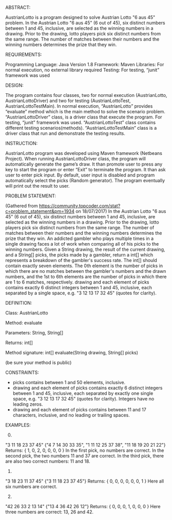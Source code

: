 ABSTRACT:

AustrianLotto is a program designed to solve Austrian Lotto "6 aus 45" problem. In the Austrian Lotto "6 aus 45" (6 out of 45), 
six distinct numbers between 1 and 45, inclusive, are selected as the winning numbers in a drawing. Prior to the drawing, 
lotto players pick six distinct numbers from the same range. The number of matches between their numbers and the winning numbers 
determines the prize that they win.

REQUIREMENTS:

Programming Language: Java Version 1.8
Framework: Maven
Libraries: For normal execution, no external library required
Testing: For testing, “junit” framework was used

DESIGN:

The program contains four classes, two for normal execution (AustrianLotto, AustrianLottoDriver) and two for testing (AustrianLottoTest,
AustrianLottoTestMain). In normal execution, “AustrianLotto” provides “evaluate” method which is the main method to solve the scenario 
problem. “AustrianLottoDriver” class, is a driver class that execute the program. For testing, “junit” framework was used. 
“AustrianLottoTest” class contains different testing scenarios(methods). “AustrianLottoTestMain” class is a driver class that run and 
demonstrate the testing results.  

INSTRUCTION:

AustrianLotto program was developed using Maven framework (Netbeans Project). When running AustrianLottoDriver class, the program will 
automatically generate the game’s draw. It than promote user to press any key to start the program or enter “Exit” to terminate the 
program. It than ask user to enter pick input. By default, user input is disabled and program automatically select the picks (Random
generator). The program eventually will print out the result to user.

PROBLEM STATEMENT:

(Gathered from https://community.topcoder.com/stat?c=problem_statement&pm=1934 on 18/07/2017)
In the Austrian Lotto "6 aus 45" (6 out of 45), six distinct numbers between 1 and 45, inclusive, are selected as the winning numbers 
in a drawing. Prior to the drawing, lotto players pick six distinct numbers from the same range. The number of matches between their 
numbers and the winning numbers determines the prize that they win. An addicted gambler who plays multiple times in a single drawing 
faces a lot of work when comparing all of his picks to the winning numbers.
Given a String drawing, the result of the current drawing, and a String[] picks, the picks made by a gambler, return a int[] which 
represents a breakdown of the gambler's success rate. The int[] should contain exactly seven elements. The 0th element is the number 
of picks in which there are no matches between the gambler's numbers and the drawn numbers, and the 1st to 6th elements are the number 
of picks in which there are 1 to 6 matches, respectively. drawing and each element of picks contains exactly 6 distinct integers between
1 and 45, inclusive, each separated by a single space, e.g. "3 12 13 17 32 45" (quotes for clarity).

DEFINITION:

Class:	 AustrianLotto

Method: 	 evaluate

Parameters: String, String[]

Returns:	 int[]

Method signature: int[] evaluate(String drawing, String[] picks)

(be sure your method is public)
    
CONSTRAINTS:
- picks contains between 1 and 50 elements, inclusive.
- drawing and each element of picks contains exactly 6 distinct integers between 1 and 45, inclusive, each separated by exactly one 
single space, e.g. "3 12 13 17 32 45" (quotes for clarity). Integers have no leading zeros.
- drawing and each element of picks contains between 11 and 17 characters, inclusive, and no leading or trailing spaces.
 
EXAMPLES:

0)
"3 11 18 23 37 45"
{"4 7 14 30 33 35", "1 11 12 25 37 38", "11 18 19 20 21 22"}
Returns: { 1,  0,  2,  0,  0,  0,  0 }
In the first pick, no numbers are correct. In the second pick, the two numbers 11 and 37 are correct. In the third pick, there are also
two correct numbers: 11 and 18.

1)
"3 18 23 11 37 45"
{"3 11 18 23 37 45"}
Returns: { 0,  0,  0,  0,  0,  0,  1 }
Here all six numbers are correct.

2)
"42 26 33 2 13 14"
{"13 4 36 42 26 12"}
Returns: { 0,  0,  0,  1,  0,  0,  0 }
Here three numbers are correct: 13, 26 and 42.

